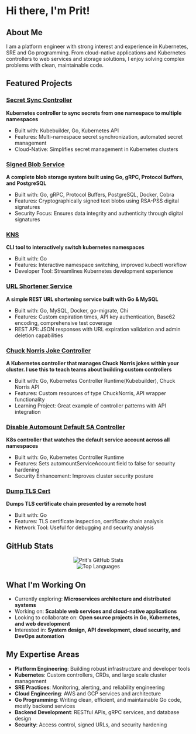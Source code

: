 # Hi there, I'm Prit!

## About Me
I am a platform engineer with strong interest and experience in Kubernetes, SRE and Go programming. From cloud-native applications and Kubernetes controllers to web services and storage solutions, I enjoy solving complex problems with clean, maintainable code.

## Featured Projects

### [Secret Sync Controller](https://github.com/prit342/secret-sync-controller)
**Kubernetes controller to sync secrets from one namespace to multiple namespaces**
- Built with: Kubebuilder, Go, Kubernetes API
- Features: Multi-namespace secret synchronization, automated secret management
- Cloud-Native: Simplifies secret management in Kubernetes clusters

### [Signed Blob Service](https://github.com/prit342/signed-blob-service)
**A complete blob storage system built using Go, gRPC, Protocol Buffers, and PostgreSQL**
- Built with: Go, gRPC, Protocol Buffers, PostgreSQL, Docker, Cobra
- Features: Cryptographically signed text blobs using RSA-PSS digital signatures
- Security Focus: Ensures data integrity and authenticity through digital signatures

### [KNS](https://github.com/prit342/kns)
**CLI tool to interactively switch kubernetes namespaces**
- Built with: Go
- Features: Interactive namespace switching, improved kubectl workflow
- Developer Tool: Streamlines Kubernetes development experience

### [URL Shortener Service](https://github.com/prit342/url-shortener)
**A simple REST URL shortening service built with Go & MySQL**
- Built with: Go, MySQL, Docker, go-migrate, Chi
- Features: Custom expiration times, API key authentication, Base62 encoding, comprehensive test coverage
- REST API: JSON responses with URL expiration validation and admin deletion capabilities

### [Chuck Norris Joke Controller](https://github.com/prit342/chucknorrisjoke-controller)
**A Kubernetes controller that manages Chuck Norris jokes within your cluster. I use this to teach teams about building custom controllers**
- Built with: Go, Kubernetes Controller Runtime(Kubebuilder), Chuck Norris API
- Features: Custom resources of type ChuckNorris, API wrapper functionality
- Learning Project: Great example of controller patterns with API integration

### [Disable Automount Default SA Controller](https://github.com/prit342/disable-automount-default-sa-controller)
**K8s controller that watches the default service account across all namespaces**
- Built with: Go, Kubernetes Controller Runtime
- Features: Sets automountServiceAccount field to false for security hardening
- Security Enhancement: Improves cluster security posture

### [Dump TLS Cert](https://github.com/prit342/dump-tls-cert)
**Dumps TLS certificate chain presented by a remote host**
- Built with: Go
- Features: TLS certificate inspection, certificate chain analysis
- Network Tool: Useful for debugging and security analysis

## GitHub Stats

<div align="center">
  <img src="https://github-readme-stats.vercel.app/api?username=prit342&show_icons=true&theme=dark&hide_border=true&bg_color=0D1117&title_color=58A6FF&text_color=C9D1D9&icon_color=58A6FF" alt="Prit's GitHub Stats" />
</div>

<div align="center">
  <img src="https://github-readme-stats.vercel.app/api/top-langs/?username=prit342&layout=compact&theme=dark&hide_border=true&bg_color=0D1117&title_color=58A6FF&text_color=C9D1D9" alt="Top Languages" />
</div>

## What I'm Working On
- Currently exploring: **Microservices architecture and distributed systems**
- Working on: **Scalable web services and cloud-native applications**
- Looking to collaborate on: **Open source projects in Go, Kubernetes, and web development**
- Interested in: **System design, API development, cloud security, and DevOps automation**

## My Expertise Areas
- **Platform Engineering**: Building robust infrastructure and developer tools
- **Kubernetes**: Custom controllers, CRDs, and large scale cluster management
- **SRE Practices**: Monitoring, alerting, and reliability engineering
- **Cloud Engineering**: AWS and GCP services and architecture
- **Go Programming**: Writing clean, efficient, and maintainable Go code, mostly backend services
- **Backend Development**: RESTful APIs, gRPC services, and database design
- **Security**: Access control, signed URLs, and security hardening

